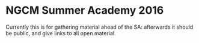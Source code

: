 # NGCM Summer Academy 2016

Currently this is for gathering material ahead of the SA: afterwards it should be public, and give links to all open material.
